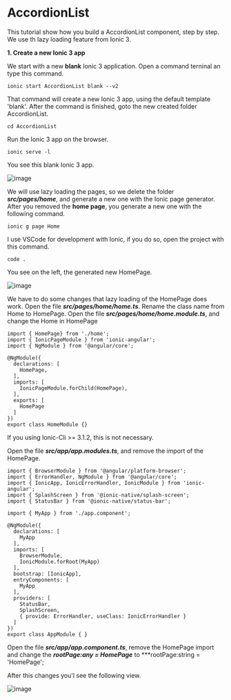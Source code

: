 # AccordionList

This tutorial show how you build a AccordionList component, step by step. We use th lazy loading feature from Ionic 3.

**1. Create a new Ionic 3 app** 

We start with a new **blank** Ionic 3 application. Open a command terninal an type this command.

```
ionic start AccordionList blank --v2
```

That command will create a new Ionic 3 app, using the default template 'blank'. After the command is finished, goto the new created folder AccordionList.

```
cd AccordionList
```

Run the Ionic 3 app on the browser.

```
ionic serve -l
```

You see this blank Ionic 3 app.

![image](https://cloud.githubusercontent.com/assets/3606037/26359923/035295b0-3fd7-11e7-8ca4-c27568f515a0.png)

We will use lazy loading the pages, so we delete the folder ***src/pages/home***, and generate a new one with the Ionic page generator. After you removed the **home page**, you generate a new one with the following command.

```
ionic g page Home
``` 

I use VSCode for development with Ionic, if you do so, open the project with this command.

```
code .
```

You see on the left, the generated new HomePage.

![image](https://cloud.githubusercontent.com/assets/3606037/26360495/8158c1cc-3fd8-11e7-8d17-7c10c85527a8.png)

We have to do some changes that lazy loading of the HomePage does work. Open the file ***src/pages/home/home.ts***. Rename the class name from Home to HomePage. Open the file ***src/pages/home/home.module.ts***, and change the Home in HomePage

```
import { HomePage} from './home';
import { IonicPageModule } from 'ionic-angular';
import { NgModule } from '@angular/core';

@NgModule({
  declarations: [
    HomePage,
  ],
  imports: [
    IonicPageModule.forChild(HomePage),
  ],
  exports: [
    HomePage
  ]
})
export class HomeModule {}
```

If you using Ionic-Cli >= 3.1.2, this is not necessary. 

Open the file ***src/app/app.modules.ts***, and remove the import of the HomePage.

```
import { BrowserModule } from '@angular/platform-browser';
import { ErrorHandler, NgModule } from '@angular/core';
import { IonicApp, IonicErrorHandler, IonicModule } from 'ionic-angular';
import { SplashScreen } from '@ionic-native/splash-screen';
import { StatusBar } from '@ionic-native/status-bar';

import { MyApp } from './app.component';

@NgModule({
  declarations: [
    MyApp
  ],
  imports: [
    BrowserModule,
    IonicModule.forRoot(MyApp)
  ],
  bootstrap: [IonicApp],
  entryComponents: [
    MyApp
  ],
  providers: [
    StatusBar,
    SplashScreen,
    { provide: ErrorHandler, useClass: IonicErrorHandler }
  ]
})
export class AppModule { }
```

Open the file ***src/app/app.component.ts***, remove the HomePage import and change the ***rootPage:any = HomePage*** to ***rootPage:string = 'HomePage'; 

After this changes you'l see the following view.

![image](https://cloud.githubusercontent.com/assets/3606037/26361455/5071e6da-3fdb-11e7-924c-14c61e5b69fe.png)



